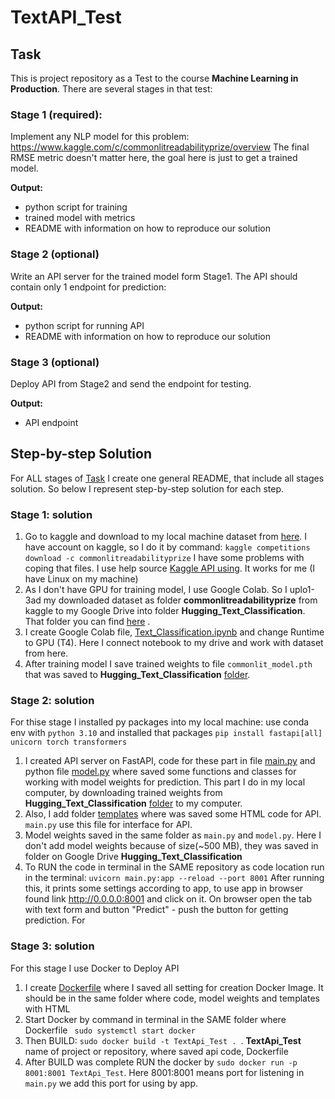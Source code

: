 # TextAPI_Test
## Task
This is project repository as a Test to the course **Machine Learning in Production**.
There are several stages in that test:

### Stage 1 (required):
Implement any NLP model for this problem: https://www.kaggle.com/c/commonlitreadabilityprize/overview
The final RMSE metric doesn't matter here, the goal here is just to get a trained model.

**Output:**
* python script for training
* trained model with metrics
* README with information on how to reproduce our solution

### Stage 2 (optional)
Write an API server for the trained model form Stage1. The API should contain only 1 endpoint for prediction:

**Output:**
* python script for running API
* README with information on how to reproduce our solution

### Stage 3 (optional)
Deploy API from Stage2 and send the endpoint for testing.

**Output:**
* API endpoint

## Step-by-step Solution
For ALL stages of [Task](https://github.com/Diana-Kapralova/TextAPI_Test/tree/main#task) I create one general README, that include all stages solution. So below I represent step-by-step solution for each step.

### Stage 1: solution
1. Go to kaggle and download to my local machine dataset from [here](https://www.kaggle.com/c/commonlitreadabilityprize/overview). I have account on kaggle, so I do it by command: `kaggle competitions download -c commonlitreadabilityprize` I have some problems with coping that files. I use help source [Kaggle API using](https://github.com/Kaggle/kaggle-api). It works for me (I have Linux on my machine)
2. As I don't have GPU for training model, I use Google Colab. So I uplo1-3ad my downloaded dataset as folder **commonlitreadabilityprize** from kaggle to my Google Drive into folder **Hugging_Text_Classification**. That folder you can find [here](https://drive.google.com/drive/folders/1yDwR6vXSSbxZNhqylWaBUfl5zAdBH9N4?usp=sharing) . 
3. I create Google Colab file, [Text_Classification.ipynb](https://github.com/Diana-Kapralova/TextAPI_Test/blob/main/Text_Classifictaion.ipynb) and change Runtime to GPU (T4). Here I connect notebook to my drive and work with dataset from here.
4. After training model I save trained weights to file `commonlit_model.pth` that was saved to  **Hugging_Text_Classification** [folder](https://drive.google.com/drive/folders/1yDwR6vXSSbxZNhqylWaBUfl5zAdBH9N4?usp=sharing).

### Stage 2: solution
For thise stage I installed py packages into my local machine: use conda env with `python 3.10` and installed that packages `pip install fastapi[all] unicorn torch transformers`  
1. I created API server on FastAPI, code for these part in file [main.py](https://github.com/Diana-Kapralova/TextAPI_Test/blob/main/main.py) and python file [model.py](https://github.com/Diana-Kapralova/TextAPI_Test/blob/main/model.py) where saved some functions and classes for working with model weights for prediction. This part I do in my local computer, by downloading trained weights from **Hugging_Text_Classification** [folder](https://drive.google.com/drive/folders/1yDwR6vXSSbxZNhqylWaBUfl5zAdBH9N4?usp=sharing) to my computer.
2. Also, I add folder [templates](https://github.com/Diana-Kapralova/TextAPI_Test/tree/main/templates) where was saved some HTML code for API. `main.py` use this file for interface for API.
3. Model weights saved in the same folder as `main.py` and `model.py`. Here I don't add model weights because of size(~500 MB), they was saved in folder on Google Drive **Hugging_Text_Classification**
4. To RUN the code in terminal in the SAME repository as code location run in the terminal:
   ```uvicorn main.py:app --reload --port 8001```
After running this, it prints some settings according to app, to use app in browser found link http://0.0.0.0:8001 and click on it. On browser open the tab with text form and button "Predict" - push the button for getting prediction.
For 

### Stage 3: solution
For this stage I use Docker to Deploy API
1. I create [Dockerfile](https://github.com/Diana-Kapralova/TextAPI_Test/blob/main/Dockerfile) where I saved all setting for creation Docker Image. It should be in the same folder where code, model weights and templates with HTML
2. Start Docker by command in terminal in the SAME folder where Dockerfile ` sudo systemctl start docker`
3. Then BUILD: `sudo docker build -t TextApi_Test . `. **TextApi_Test** name of project or repository, where saved api code, Dockerfile
4. After BUILD was complete RUN the docker by `sudo docker run -p 8001:8001 TextApi_Test`. Here 8001:8001 means port for listening in `main.py` we add this port for using by app.
